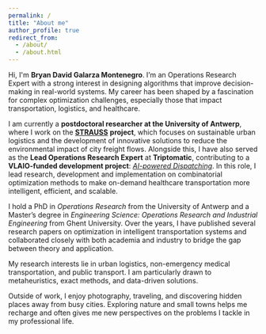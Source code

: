 ```yaml
---
permalink: /
title: "About me"
author_profile: true
redirect_from: 
  - /about/
  - /about.html
---
```


Hi, I'm **Bryan David Galarza Montenegro**. I’m an Operations Research Expert with a strong interest in designing algorithms that improve decision-making in real-world systems. My career has been shaped by a fascination for complex optimization challenges, especially those that impact transportation, logistics, and healthcare.  

I am currently a **postdoctoral researcher at the University of Antwerp**, where I work on the [**STRAUSS**](https://www.uantwerpen.be/en/research-groups/ant-or/research-projects/project-strauss/) **project**, which focuses on sustainable urban logistics and the development of innovative solutions to reduce the environmental impact of city freight flows. Alongside this, I have also served as the **Lead Operations Research Expert** at **Triptomatic**, contributing to a **VLAIO-funded development project**: [*AI-powered Dispatching*](https://triptomatic.com/en-be/nemt#dispatching). In this role, I lead research, development and implementation on combinatorial optimization methods to make on-demand healthcare transportation more intelligent, efficient, and scalable.  

I hold a PhD in *Operations Research* from the University of Antwerp and a Master’s degree in *Engineering Science: Operations Research and Industrial Engineering* from Ghent University. Over the years, I have published several research papers on optimization in intelligent transportation systems and collaborated closely with both academia and industry to bridge the gap between theory and application.  

My research interests lie in urban logistics, non-emergency medical transportation, and public transport. I am particularly drawn to metaheuristics, exact methods, and data-driven solutions.

Outside of work, I enjoy photography, traveling, and discovering hidden places away from busy cities. Exploring nature and small towns helps me recharge and often gives me new perspectives on the problems I tackle in my professional life.  
